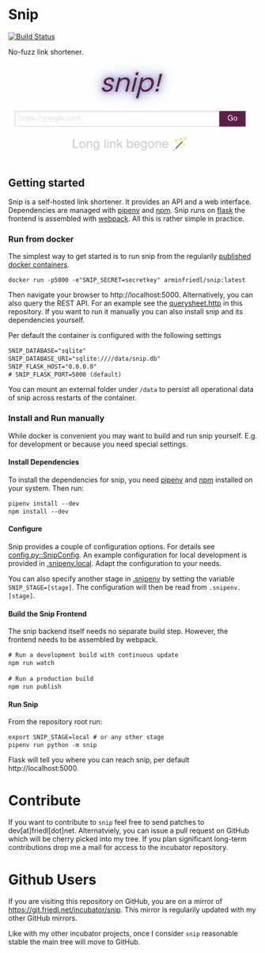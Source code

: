 # Snip
[![Build Status](https://drone.friedl.net/api/badges/incubator/snip/status.svg)](https://drone.friedl.net/incubator/snip)

No-fuzz link shortener.

![Snip Screenshot](snip_screen.png)

## Getting started
Snip is a self-hosted link shortener. It provides an API and a web interface.
Dependencies are managed with [pipenv](https://pipenv.pypa.io/en/latest/) and
[npm](https://www.npmjs.com/). Snip runs on
[flask](https://flask.palletsprojects.com/) the frontend is assembled with
[webpack](https://webpack.js.org/). All this is rather simple in practice.

### Run from docker
The simplest way to get started is to run snip from the regularily [published
docker containers](https://hub.docker.com/repository/docker/arminfriedl/snip).

```shell
docker run -p5000 -e"SNIP_SECRET=secretkey" arminfriedl/snip:latest
```

Then navigate your browser to http://localhost:5000. Alternatively, you can also
query the REST API. For an example see the [querysheet.http](querysheet.http) in
this repository. If you want to run it manually you can also install snip and
its dependencies yourself.

Per default the container is configured with the following settings
```
SNIP_DATABASE="sqlite"
SNIP_DATABASE_URI="sqlite:////data/snip.db"
SNIP_FLASK_HOST="0.0.0.0"
# SNIP_FLASK_PORT=5000 (default)
```

You can mount an external folder under `/data` to persist all operational data
of snip across restarts of the container.

### Install and Run manually
While docker is convenient you may want to build and run snip yourself. E.g. for
development or because you need special settings.

#### Install Dependencies
To install the dependencies for snip, you need
[pipenv](https://pipenv.pypa.io/en/latest/) and [npm](https://www.npmjs.com/)
installed on your system. Then run:

```shell
pipenv install --dev
npm install --dev
```

#### Configure
Snip provides a couple of configuration options. For details see
[config.py::SnipConfig](snip/config.py). An example configuration for local
development is provided in [.snipenv.local](.snipenv.local). Adapt the
configuration to your needs.

You can also specify another stage in [.snipenv](.snipenv) by setting the
variable `SNIP_STAGE=[stage]`. The configuration will then be read from
`.snipenv.[stage]`.

#### Build the Snip Frontend
The snip backend itself needs no separate build step. However, the frontend
needs to be assembled by webpack.


```shell
# Run a development build with continuous update
npm run watch

# Run a production build
npm run publish
```

#### Run Snip
From the repository root run:

```shell
export SNIP_STAGE=local # or any other stage
pipenv run python -m snip
```

Flask will tell you where you can reach snip, per default http://localhost:5000.

# Contribute
If you want to contribute to `snip` feel free to send patches to
dev[at]friedl[dot]net. Alternatviely, you can issue a pull request on GitHub
which will be cherry picked into my tree. If you plan significant long-term
contributions drop me a mail for access to the incubator repository.

# Github Users
If you are visiting this repository on GitHub, you are on a mirror of
https://git.friedl.net/incubator/snip. This mirror is regularily updated
with my other GitHub mirrors.

Like with my other incubator projects, once I consider `snip` reasonable
stable the main tree will move to GitHub.
